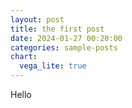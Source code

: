 ```yaml
---
layout: post
title: the first post
date: 2024-01-27 00:20:00
categories: sample-posts
chart:
  vega_lite: true
---
```


Hello

